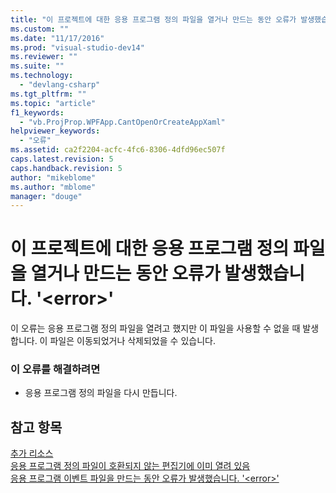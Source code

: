 ```yaml
---
title: "이 프로젝트에 대한 응용 프로그램 정의 파일을 열거나 만드는 동안 오류가 발생했습니다. &#39;&lt;error&gt;&#39; | Microsoft Docs"
ms.custom: ""
ms.date: "11/17/2016"
ms.prod: "visual-studio-dev14"
ms.reviewer: ""
ms.suite: ""
ms.technology: 
  - "devlang-csharp"
ms.tgt_pltfrm: ""
ms.topic: "article"
f1_keywords: 
  - "vb.ProjProp.WPFApp.CantOpenOrCreateAppXaml"
helpviewer_keywords: 
  - "오류"
ms.assetid: ca2f2204-acfc-4fc6-8306-4dfd96ec507f
caps.latest.revision: 5
caps.handback.revision: 5
author: "mikeblome"
ms.author: "mblome"
manager: "douge"
---
```

# 이 프로젝트에 대한 응용 프로그램 정의 파일을 열거나 만드는 동안 오류가 발생했습니다. &#39;&lt;error&gt;&#39;
이 오류는 응용 프로그램 정의 파일을 열려고 했지만 이 파일을 사용할 수 없을 때 발생합니다.  이 파일은 이동되었거나 삭제되었을 수 있습니다.  
  
### 이 오류를 해결하려면  
  
-   응용 프로그램 정의 파일을 다시 만듭니다.  
  
## 참고 항목  
 [추가 리소스](../Topic/Additional%20MSBuild%20Resources.md)   
 [응용 프로그램 정의 파일이 호환되지 않는 편집기에 이미 열려 있음](../misc/the-application-definition-file-is-already-opened-in-an-incompatible-editor.md)   
 [응용 프로그램 이벤트 파일을 만드는 동안 오류가 발생했습니다. '\<error\>'](../misc/an-error-occurred-trying-to-create-the-application-events-file-error.md)